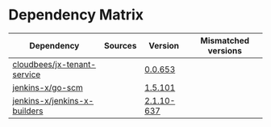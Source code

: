 # Dependency Matrix

Dependency | Sources | Version | Mismatched versions
---------- | ------- | ------- | -------------------
[cloudbees/jx-tenant-service](https://github.com/cloudbees/jx-tenant-service) |  | [0.0.653](https://github.com/cloudbees/jx-tenant-service/releases/tag/v0.0.653) | 
[jenkins-x/go-scm](https://github.com/jenkins-x/go-scm) |  | [1.5.101]() | 
[jenkins-x/jenkins-x-builders](https://github.com/jenkins-x/jenkins-x-builders) |  | [2.1.10-637]() | 
